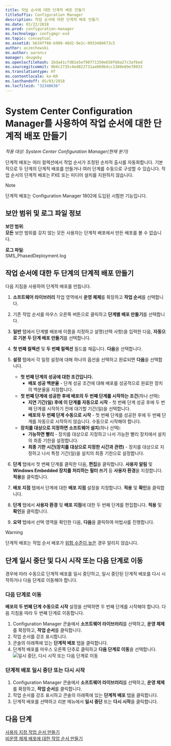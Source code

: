 ```yaml
---
title: 작업 순서에 대한 단계적 배포 만들기
titleSuffix: Configuration Manager
description: 작업 순서에 대한 단계적 배포 만들기
ms.date: 03/22/2018
ms.prod: configuration-manager
ms.technology: configmgr-osd
ms.topic: conceptual
ms.assetid: b634ff68-b909-48d2-9e2c-0933486673c5
author: aczechowski
ms.author: aaroncz
manager: dougeby
ms.openlocfilehash: 2bda41cfd01e5ef90771350e650f68a27c3af6ed
ms.sourcegitcommit: 0b0c2735c4ed822731ae069b4cc1380e89e78933
ms.translationtype: HT
ms.contentlocale: ko-KR
ms.lasthandoff: 05/03/2018
ms.locfileid: "32348636"
---
```

# <a name="create-phased-deployments-for-a-task-sequence-with-system-center-configuration-manager"></a>System Center Configuration Manager를 사용하여 작업 순서에 대한 단계적 배포 만들기

*적용 대상: System Center Configuration Manager(현재 분기)*

단계적 배포는 여러 컬렉션에서 작업 순서가 조정된 순차적 출시를 자동화합니다. 기본적으로 두 단계의 단계적 배포를 만들거나 여러 단계를 수동으로 구성할 수 있습니다. 작업 순서의 단계적 배포는 PXE 또는 미디어 설치를 지원하지 않습니다. 

>[!NOTE]
> 단계적 배포는 Configuration Manager 1802에 도입된 시험판 기능입니다. <!--1356837-->

## <a name="security-scope-and-log-file-information"></a>보안 범위 및 로그 파일 정보

**보안 범위**:</br>
**모든** 보안 범위를 갖지 않는 모든 사용자는 단계적 배포에서 만든 배포를 볼 수 없습니다.

**로그 파일**: </br>
SMS_PhasedDeployment.log

## <a name="create-a-default-two-phased-deployment-for-a-task-sequence"></a>작업 순서에 대한 두 단계의 단계적 배포 만들기

다음 지침을 사용하여 단계적 배포를 만듭니다. 

1. **소프트웨어 라이브러리** 작업 영역에서 **운영 체제**를 확장하고 **작업 순서**를 선택합니다.

2. 기존 작업 순서를 마우스 오른쪽 버튼으로 클릭하고 **단계별 배포 만들기**를 선택합니다. 

3. **일반** 탭에서 단계별 배포에 이름을 지정하고 설명(선택 사항)을 입력한 다음, **자동으로 기본 두 단계 배포 만들기**를 선택합니다. 

4. **첫 번째 컬렉션** 및 **두 번째 컬렉션** 필드를 채웁니다. **다음**을 선택합니다.

5. **설정** 탭에서 각 일정 설정에 대해 하나의 옵션을 선택하고 완료되면 **다음**을 선택합니다. 
    - **첫 번째 단계의 성공에 대한 조건입니다.** 
        - **배포 성공 백분율** - 단계 성공 조건에 대해 배포를 성공적으로 완료한 장치의 백분율을 지정합니다. 
    - **첫 번째 단계에 성공한 후에 배포의 두 번째 단계를 시작하는 조건**(하나 선택):
        - **지연 기간(일) 후에 이 단계를 자동으로 시작** - 첫 번째 단계 성공 후에 두 번째 단계를 시작하기 전에 대기할 기간(일)을 선택합니다. 
        - **배포의 두 번째 단계 수동으로 시작** - 첫 번째 단계를 성공한 후에 두 번째 단계를 자동으로 시작하지 않습니다. 수동으로 시작해야 합니다. 
    - **장치를 대상으로 지정하면 소프트웨어 설치**(하나 선택):
        - **가능하면 빨리** - 장치를 대상으로 지정하고 나서 가능한 빨리 장치에서 설치의 최종 기한을 설정합니다.
        - **최종 기한 시간(장치를 대상으로 지정한 시간과 관련)** - 장치를 대상으로 지정하고 나서 특정 기간(일)을 설치의 최종 기한으로 설정합니다. 

6. **단계** 탭에서 첫 번째 단계를 클릭한 다음, **편집**을 클릭합니다.  **사용자 알림** 및 **Windows Embedded 장치를 처리하는 필터 쓰기** 등 **사용자 환경**을 지정합니다. **적용**을 클릭합니다.

7. **배포 지점** 탭에서 단계에 대한 **배포 지점** 설정을 지정합니다. **적용** 및 **확인**을 클릭합니다.        

8. **단계** 탭에서 **사용자 환경** 및 **배포 지점**에 대한 두 번째 단계를 편집합니다. **적용** 및 **확인**을 클릭합니다.

9. **요약** 탭에서 선택 영역을 확인한 다음, **다음**을 클릭하여 마법사를 진행합니다.

>[!WARNING]
>단계적 배포는 작업 순서 배포가 [위험 수준이 높은](/sccm/protect/understand/settings-to-manage-high-risk-deployments.md) 경우 알리지 않습니다. 


## <a name="suspend-and-resume-phases-or-move-to-the-next-phase"></a>단계 일시 중단 및 다시 시작 또는 다음 단계로 이동
경우에 따라 수동으로 단계적 배포를 일시 중단하고, 일시 중단된 단계적 배포를 다시 시작하거나 다음 단계로 이동해야 합니다. 

### <a name="move-to-the-next-phase"></a>다음 단계로 이동
**배포의 두 번째 단계 수동으로 시작** 설정을 선택하면 두 번째 단계를 시작해야 합니다. 다음 지침을 따라 두 번째 단계로 이동합니다. 

1. Configuration Manager 콘솔에서 **소프트웨어 라이브러리**를 선택하고, **운영 체제**를 확장하고, **작업 순서**를 클릭합니다.
2. 작업 순서를 강조 표시합니다.
3. 콘솔의 아래쪽에 있는 **단계적 배포** 탭을 클릭합니다. 
4. 단계적 배포를 마우스 오른쪽 단추로 클릭하고 **다음 단계로 이동**을 선택합니다.
![일시 중단, 다시 시작 또는 다음 단계로 이동](media/Suspend-phased-deployment.PNG)

### <a name="suspend-or-resume-a-phased-deployment"></a>단계적 배포 일시 중단 또는 다시 시작
1. Configuration Manager 콘솔에서 **소프트웨어 라이브러리**를 선택하고, **운영 체제**를 확장하고, **작업 순서**를 클릭합니다.
2. 작업 순서를 강조 표시하고 콘솔의 아래쪽에 있는 **단계적 배포** 탭을 클릭합니다. 
3. 단계적 배포를 선택하고 리본 메뉴에서 **일시 중단** 또는 **다시 시작**을 클릭합니다.

## <a name="next-steps"></a>다음 단계
[사용자 지정 작업 순서 만들기](create-a-custom-task-sequence.md) </br>
[비운영 체제 배포에 대한 작업 순서 만들기](create-a-task-sequence-for-non-operating-system-deployments.md) 









